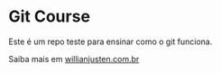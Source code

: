 # Git Course

Este é um repo teste para ensinar como o git funciona.

Saiba mais em [willianjusten.com.br](http://willianjusten.com.br)
